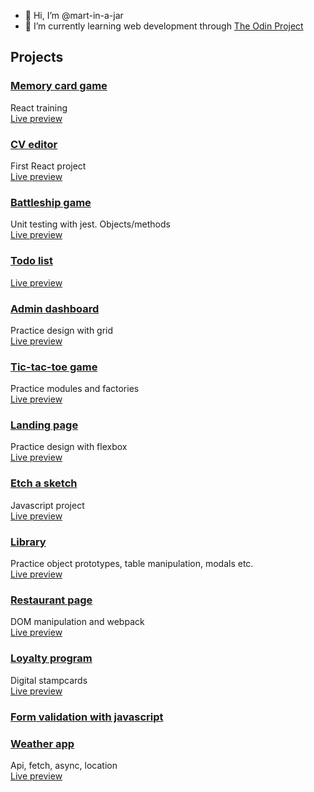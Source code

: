 - 👋 Hi, I’m @mart-in-a-jar
- 🌱 I’m currently learning web development through [The Odin Project](https://www.theodinproject.com/)


<!---
mart-in-a-jar/mart-in-a-jar is a ✨ special ✨ repository because its `README.md` (this file) appears on your GitHub profile.
You can click the Preview link to take a look at your changes.
--->

## Projects

### [Memory card game](https://github.com/mart-in-a-jar/odin-memory-card)
React training  
[Live preview](https://mart-in-a-jar.github.io/odin-memory-card/)

### [CV editor](https://github.com/mart-in-a-jar/odin-cv-project)
First React project  
[Live preview](https://mart-in-a-jar.github.io/odin-cv-project/)

### [Battleship game](https://github.com/mart-in-a-jar/odin-battleship)  
Unit testing with jest. Objects/methods  
[Live preview](https://mart-in-a-jar.github.io/odin-battleship/)

### [Todo list](https://github.com/mart-in-a-jar/odin-todo-list)
[Live preview](https://mart-in-a-jar.github.io/odin-todo-list/)

### [Admin dashboard](https://github.com/mart-in-a-jar/odin-admin-dashboard)
Practice design with grid  
[Live preview](http://raw.githack.com/mart-in-a-jar/odin-admin-dashboard/master/index.html)

### [Tic-tac-toe game](https://github.com/mart-in-a-jar/odin-tic-tac-toe)
Practice modules and factories  
[Live preview](http://raw.githack.com/mart-in-a-jar/odin-tic-tac-toe/main/index.html)

### [Landing page](https://github.com/mart-in-a-jar/odin-landing-page)
Practice design with flexbox  
[Live preview](http://raw.githack.com/mart-in-a-jar/odin-landing-page/main/index.html)


### [Etch a sketch](https://github.com/mart-in-a-jar/etch-a-sketch)
Javascript project  
[Live preview](https://raw.githack.com/mart-in-a-jar/etch-a-sketch/main/index.html)

### [Library](https://github.com/mart-in-a-jar/odin-library)
Practice object prototypes, table manipulation, modals etc.  
[Live preview](http://raw.githack.com/mart-in-a-jar/odin-library/main/index.html)

### [Restaurant page](https://github.com/mart-in-a-jar/odin-restaurant-page)
DOM manipulation and webpack  
[Live preview](https://mart-in-a-jar.github.io/odin-restaurant-page/)

### [Loyalty program](https://github.com/mart-in-a-jar/loyalty_program)
Digital stampcards  
[Live preview](https://ndm.ssn.no/bok/)

### [Form validation with javascript](https://github.com/mart-in-a-jar/js_fiddle/tree/main/form_validation)

### [Weather app](https://github.com/mart-in-a-jar/odin-weather-app)
Api, fetch, async, location  
[Live preview](https://mart-in-a-jar.github.io/odin-weather-app/)

